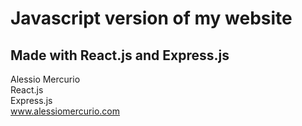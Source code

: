 
# Javascript version of my website  

Made with **React.js** and **Express.js**   
---
Alessio Mercurio  
React.js  
Express.js  
www.alessiomercurio.com
